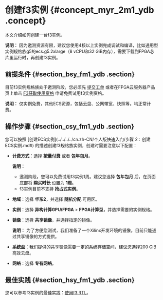 # 创建f3实例 {#concept_myr_2m1_ydb .concept}

本文介绍如何创建一台f3实例。

**说明：** 因为邀测资源有限，建议您使用4核以上实例完成调试和编译，比如通用型实例规格族g5的ecs.g5.2xlarge（8 vCPU和32 GiB内存），需要下载到FPGA芯片里运行时，再创建f3实例。

## 前提条件 {#section_bsy_fm1_ydb .section}

目前f3实例规格族处于邀测阶段，您必须先 [提交工单](https://selfservice.console.aliyun.com/ticket/createIndex) 或者在FPGA云服务器产品页上单击 [F3获取使用资格](https://www.aliyun.com/product/ecs/fpga) 申请免费试用f3实例资格。

**说明：** 仅实例免费，其他ECS资源，包括云盘、公网带宽、快照等，均正常计费。

## 操作步骤 {#section_csy_fm1_ydb .section}

您可以按照 [创建ECS实例](../../../../cn.zh-CN/个人版快速入门/步骤 2：创建ECS实例.md#) 的描述创建f3规格族实例，创建时需要注意以下配置：

-   **计费方式**：选择 **按量付费** 或者 **包年包月**。

    **说明：** 

    -   邀测阶段，您可以免费试用f3实例1周。建议您选择 **包年包月** 后，在页面底部将 **购买时长** 设置为 **1周**。
    -   f3实例目前不支持 **抢占式实例**。
-   **地域**：选择 **华东2**，并选择 **随机分配** 可用区。
-   **实例**：选择 **异构计算GPU/FPGA** \> **FPGA计算型**，并选择需要的实例规格。
-   **镜像**：选择 **共享镜像**，并选择指定的镜像。

    **说明：** 为了方便您测试，我们准备了一个Xilinx开发环境的镜像，目前只能通过共享镜像的方式提供。

-   **系统盘**：我们提供的共享镜像需要一定的系统存储空间，建议您选择200 GiB高效云盘。
-   **网络**：选择 **专有网络**。

## 最佳实践 {#section_hsy_fm1_ydb .section}

您可以参考f3实例的最佳实践：[使用f3 RTL](https://help.aliyun.com/document_detail/71547.html)。

